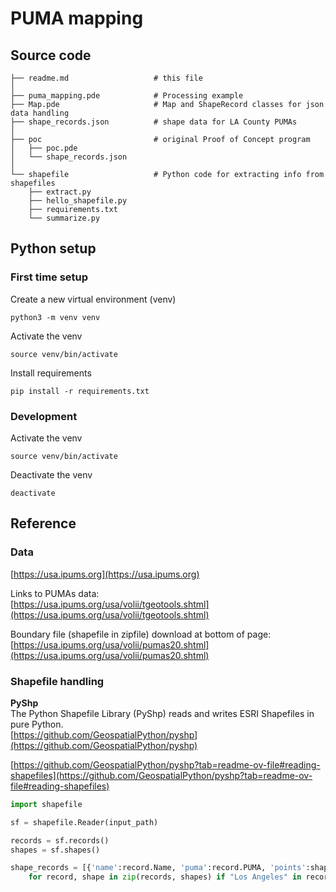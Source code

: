 # PUMA mapping



## Source code

```
├── readme.md                   # this file
│
├── puma_mapping.pde            # Processing example
├── Map.pde                     # Map and ShapeRecord classes for json data handling
├── shape_records.json          # shape data for LA County PUMAs
│
├── poc                         # original Proof of Concept program
│   ├── poc.pde
│   └── shape_records.json
│
└── shapefile                   # Python code for extracting info from shapefiles
    ├── extract.py
    ├── hello_shapefile.py
    ├── requirements.txt
    └── summarize.py
```

## Python setup

### First time setup

Create a new virtual environment (venv)
```
python3 -m venv venv
```

Activate the venv
```
source venv/bin/activate
```

Install requirements
```
pip install -r requirements.txt
```

### Development

Activate the venv
```
source venv/bin/activate
```

Deactivate the venv
```
deactivate
```



## Reference


### Data

[https://usa.ipums.org](https://usa.ipums.org)

Links to PUMAs data:  
[https://usa.ipums.org/usa/volii/tgeotools.shtml](https://usa.ipums.org/usa/volii/tgeotools.shtml)

Boundary file (shapefile in zipfile) download at bottom of page:  
[https://usa.ipums.org/usa/volii/pumas20.shtml](https://usa.ipums.org/usa/volii/pumas20.shtml)


### Shapefile handling


__PyShp__  
The Python Shapefile Library (PyShp) reads and writes ESRI Shapefiles in pure
Python.  
[https://github.com/GeospatialPython/pyshp](https://github.com/GeospatialPython/pyshp)


[https://github.com/GeospatialPython/pyshp?tab=readme-ov-file#reading-shapefiles](https://github.com/GeospatialPython/pyshp?tab=readme-ov-file#reading-shapefiles)


```python
import shapefile

sf = shapefile.Reader(input_path)

records = sf.records()
shapes = sf.shapes()

shape_records = [{'name':record.Name, 'puma':record.PUMA, 'points':shape.points} \
    for record, shape in zip(records, shapes) if "Los Angeles" in record.Name]
```


